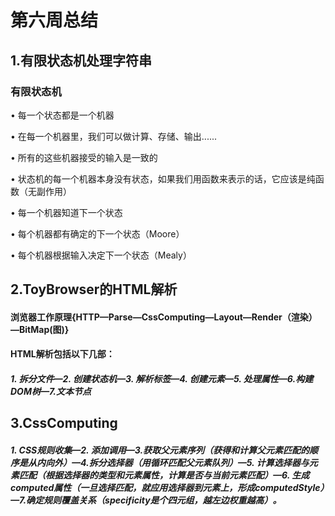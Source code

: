 # 第六周总结

## 1.有限状态机处理字符串

### 有限状态机

• 每一个状态都是一个机器

• 在每一个机器里，我们可以做计算、存储、输出......

• 所有的这些机器接受的输入是一致的

• 状态机的每一个机器本身没有状态，如果我们用函数来表示的话，它应该是纯函数（无副作用） 

• 每一个机器知道下一个状态

• 每个机器都有确定的下一个状态（Moore） 

• 每个机器根据输入决定下一个状态（Mealy）



## 2.ToyBrowser的HTML解析

#### 浏览器工作原理{HTTP—Parse—CssComputing—Layout—Render（渲染）—BitMap(图)}

#### HTML解析包括以下几部：

##### 1. 拆分文件—2. 创建状态机—3. 解析标签—4. 创建元素—5. 处理属性—6.构建DOM树—7.文本节点

## 3.CssComputing

##### 1. CSS规则收集—2. 添加调用—3.获取父元素序列（获得和计算父元素匹配的顺序是从内向外）—4.拆分选择器（用循环匹配父元素队列）—5. 计算选择器与元素匹配（根据选择器的类型和元素属性，计算是否与当前元素匹配）—6. 生成computed属性（一旦选择匹配，就应用选择器到元素上，形成computedStyle）—7.确定规则覆盖关系（specificity是个四元组，越左边权重越高）。